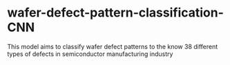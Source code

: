 # wafer-defect-pattern-classification-CNN
This model aims to classify wafer defect patterns to the know 38 different types of defects in semiconductor manufacturing industry
